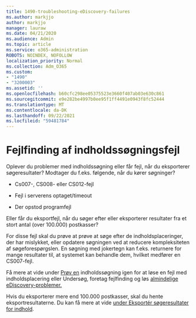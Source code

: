 ```yaml
---
title: 1490-troubleshooting-eDiscovery-failures
ms.author: markjjo
author: markjjo
manager: lauraw
ms.date: 04/21/2020
ms.audience: Admin
ms.topic: article
ms.service: o365-administration
ROBOTS: NOINDEX, NOFOLLOW
localization_priority: Normal
ms.collection: Adm_O365
ms.custom:
- "1490"
- "3200003"
ms.assetid: ''
ms.openlocfilehash: b60cfc298ee05375523e3660f407ab03e630c861
ms.sourcegitcommit: e9e282be4997b0ee95f1ff4491e0943f8fc52444
ms.translationtype: MT
ms.contentlocale: da-DK
ms.lasthandoff: 09/22/2021
ms.locfileid: "59481784"
---
```

# <a name="troubleshoot-content-search-errors"></a>Fejlfinding af indholdssøgningsfejl

Oplever du problemer med indholdssøgning eller får fejl, når du eksporterer søgeresultater?
Modtager du f.eks. følgende, når du kører søgninger?

- Cs007-, CS008- eller CS012-fejl

- Fejl i serverens optaget/timeout

- Der opstod programfejl

Eller får du eksportfejl, når du søger efter eller eksporterer resultater fra et stort antal (over 100.000) postkasser?

For disse fejl skal du prøve at prøve at søge efter de indholdsplaceringer, der har mislykket, eller opdatere søgningen ved at reducere kompleksiteten af søgeforespørgslen. En søgning med jokertegn kan f.eks. returnere for mange resultater til, at systemet kan behandle dem, hvilket medfører en CS007-fejl.   

Få mere at vide under [Prøv en](https://docs.microsoft.com/microsoft-365/compliance/retry-failed-content-search) indholdssøgning igen for at løse en fejl med indholdsplacering eller Undersøg, foretag fejlfinding og løs [almindelige eDiscovery-problemer.](https://docs.microsoft.com/microsoft-365/compliance/ediscovery-troubleshooting-common-issues)

Hvis du eksporterer mere end 100.000 postkasser, skal du hente eksportresultaterne. Du kan få mere at vide [under Eksportér søgeresultater for indhold](https://docs.microsoft.com/microsoft-365/compliance/export-search-results).
